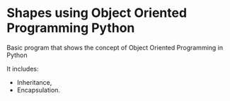 # Shapes using Object Oriented Programming Python

Basic program that shows the concept of Object Oriented Programming in Python

It includes:
- Inheritance,
- Encapsulation.
